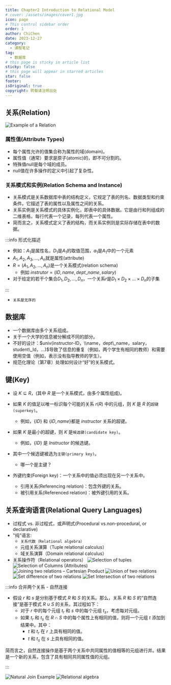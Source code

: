 ```yaml
---
title: Chapter2 Introduction to Relational Model
# cover: /assets/images/cover1.jpg
icon: page
# This control sidebar order
order: 1
author: ChiChen
date: 2023-12-27
category:
  - 课程笔记
tag:
  - 数据库
# this page is sticky in article list
sticky: false
# this page will appear in starred articles
star: false
footer: 
isOriginal: true
copyright: 转载请注明出处
---
```


## 关系(Relation)

![Example of a Relation](<images/Chapter2 Introduction to Relational Model/image.png>)

### 属性值(Attribute Types)

- 每个属性允许的值集合称为属性的域(domain)。
- 属性值（通常）要求是原子(atomic)的，即不可分割的。
- 特殊值null是每个域的成员。
- null值在许多操作的定义中引起了复杂性。

### 关系模式和实例(Relation Schema and Instance)

- 关系模式是关系数据库中表的结构定义，它规定了表的列名、数据类型和约束条件。它描述了表的属性以及属性之间的关系。
- 关系实例是关系模式的具体实例化，即表中的具体数据。它是由行和列组成的二维表格，每行代表一个记录，每列代表一个属性。
- 简而言之，关系模式定义了表的结构，而关系实例则是实际存储在表中的数据。

:::info 形式化描述

- 例如：$A_1$是属性名，$D_1$是$A_1$的取值范围，$a_1$是$A_1$中的一个元素
- $A_1,A_2,A_3,...,A_n$就是属性(attribute)
- $R=(A_1,A_2,...,A_n)$是一个关系模式(relation schema)
  - 例如 $instrutor=(ID,name,dept\_name,salary)$
- 对于给定的若干个集合$D_1,D_2,...,D_n$，一个关系$r$是$D_1\times D_2 \times ...\times D_n$的子集

:::

- `关系是无序的`

## 数据库

- 一个数据库由多个关系组成。
- 关于一个大学的信息被分解成不同的部分。
- 不好的设计：$univ(instructor-ID，\\name，dept\_name，salary，student\_Id，...)$导致了信息的重复（例如，两个学生有相同的教师）和需要使用空值（例如，表示没有指导教师的学生）。
- 规范化理论（第7章）处理如何设计“好”的关系模式。

## 键(Key)

- 设 $K \subseteq R$，(其中 $R$ 是一个关系模式，由多个属性组成)。

- 如果 $K$ 的值足以唯一标识每个可能的关系 $r(R)$ 中的元组，则 $K$ 是 $R$ 的`超键(superkey)`。
  - 例如，$\{ID\}$ 和 $\{ID, name\}$都是 $instructor$ 关系的超键。

- 如果 $K$ 是最小的超键，则 $K$ 是`候选键(candidate key)`。
  - 例如，$\{ID\}$ 是 $Instructor$ 的候选键。

- 其中一个候选键被选为`主键(primary key)`。
  - 哪一个是主键？

- 外键约束(Foreign key)：一个关系中的值必须出现在另一个关系中。
  - 引用关系(Referencing relation)：包含外键的关系。
  - 被引用关系(Referenced relation)：被外键引用的关系。

## 关系查询语言(Relational Query Languages)

- 过程式 vs. 非过程式，或声明式(Procedural vs.non-procedural, or declarative)
- "纯"语言:
  - `关系代数（Relational algebra）`
  - 元组关系演算（Tuple relational calculus）
  - 域关系演算（Domain relational calculus）
- 关系操作符（Relational operators）
![Selection of tuples](<images/Chapter2 Introduction to Relational Model/image-1.png>)
![ Selection of Columns (Attributes)](<images/Chapter2 Introduction to Relational Model/image-2.png>)
![Joining two relations – Cartesian Product](<images/Chapter2 Introduction to Relational Model/image-3.png>)
![ Union of two relations](<images/Chapter2 Introduction to Relational Model/image-4.png>)
![Set difference of two relations](<images/Chapter2 Introduction to Relational Model/image-5.png>)
![ Set Intersection of two relations](<images/Chapter2 Introduction to Relational Model/image-6.png>)

:::info 合并两个关系 - 自然连接

- 假设 $r$ 和 $s$ 是分别基于模式 $R$ 和 $S$ 的关系。那么，关系 $R$ 和 $S$ 的“自然连接”是基于模式 $R \cup S$ 的关系，其过程如下：
  - 对于 $r$ 中的每个元组 $t_r$ 和 $s$ 中的每个元组 $t_s$，考虑每对元组。
  - 如果 $t_r$ 和 $t_s$ 在 $R \cap S$ 中的每个属性上有相同的值，则将一个元组 $t$ 添加到结果中。其中：
    - $t$ 和 $t_r$ 在 $r$ 上具有相同的值。
    - $t$ 和 $t_s$ 在 $s$ 上具有相同的值。

简而言之，自然连接操作是基于两个关系中共同属性的值相等的元组进行并。结果是一个新的关系，包含了具有相同共同属性值的元组。

:::

![Natural Join Example](<images/Chapter2 Introduction to Relational Model/image-7.png>)
![Relational algebra](<images/Chapter2 Introduction to Relational Model/image-8.png>)
